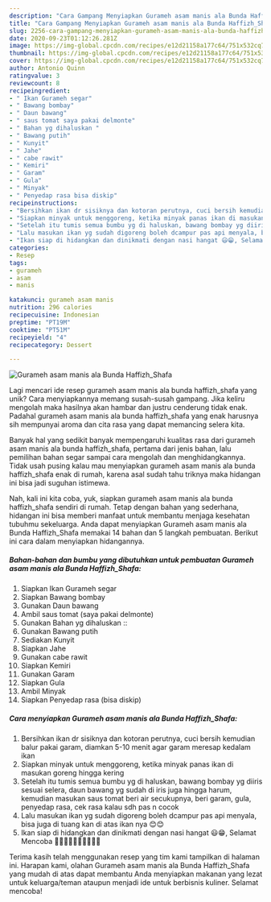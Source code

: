 ```yaml
---
description: "Cara Gampang Menyiapkan Gurameh asam manis ala Bunda Haffizh_Shafa yang Sempurna"
title: "Cara Gampang Menyiapkan Gurameh asam manis ala Bunda Haffizh_Shafa yang Sempurna"
slug: 2256-cara-gampang-menyiapkan-gurameh-asam-manis-ala-bunda-haffizh-shafa-yang-sempurna
date: 2020-09-23T01:12:26.281Z
image: https://img-global.cpcdn.com/recipes/e12d21158a177c64/751x532cq70/gurameh-asam-manis-ala-bunda-haffizh_shafa-foto-resep-utama.jpg
thumbnail: https://img-global.cpcdn.com/recipes/e12d21158a177c64/751x532cq70/gurameh-asam-manis-ala-bunda-haffizh_shafa-foto-resep-utama.jpg
cover: https://img-global.cpcdn.com/recipes/e12d21158a177c64/751x532cq70/gurameh-asam-manis-ala-bunda-haffizh_shafa-foto-resep-utama.jpg
author: Antonio Quinn
ratingvalue: 3
reviewcount: 8
recipeingredient:
- " Ikan Gurameh segar"
- " Bawang bombay"
- " Daun bawang"
- " saus tomat saya pakai delmonte"
- " Bahan yg dihaluskan "
- " Bawang putih"
- " Kunyit"
- " Jahe"
- " cabe rawit"
- " Kemiri"
- " Garam"
- " Gula"
- " Minyak"
- " Penyedap rasa bisa diskip"
recipeinstructions:
- "Bersihkan ikan dr sisiknya dan kotoran perutnya, cuci bersih kemudian balur pakai garam, diamkan 5-10 menit agar garam meresap kedalam ikan"
- "Siapkan minyak untuk menggoreng, ketika minyak panas ikan di masukan goreng hingga kering"
- "Setelah itu tumis semua bumbu yg di haluskan, bawang bombay yg diiris sesuai selera, daun bawang yg sudah di iris juga hingga harum, kemudian masukan saus tomat beri air secukupnya, beri garam, gula, penyedap rasa, cek rasa kalau sdh pas n cocok"
- "Lalu masukan ikan yg sudah digoreng boleh dcampur pas api menyala, bisa juga di tuang kan di atas ikan nya 😊😊"
- "Ikan siap di hidangkan dan dinikmati dengan nasi hangat 😃😁, Selamat Mencoba 💪🏻💪🏻👌🏻👌🏻🥘🥘"
categories:
- Resep
tags:
- gurameh
- asam
- manis

katakunci: gurameh asam manis 
nutrition: 296 calories
recipecuisine: Indonesian
preptime: "PT19M"
cooktime: "PT51M"
recipeyield: "4"
recipecategory: Dessert

---
```



![Gurameh asam manis ala Bunda Haffizh_Shafa](https://img-global.cpcdn.com/recipes/e12d21158a177c64/751x532cq70/gurameh-asam-manis-ala-bunda-haffizh_shafa-foto-resep-utama.jpg)

Lagi mencari ide resep gurameh asam manis ala bunda haffizh_shafa yang unik? Cara menyiapkannya memang susah-susah gampang. Jika keliru mengolah maka hasilnya akan hambar dan justru cenderung tidak enak. Padahal gurameh asam manis ala bunda haffizh_shafa yang enak harusnya sih mempunyai aroma dan cita rasa yang dapat memancing selera kita.



Banyak hal yang sedikit banyak mempengaruhi kualitas rasa dari gurameh asam manis ala bunda haffizh_shafa, pertama dari jenis bahan, lalu pemilihan bahan segar sampai cara mengolah dan menghidangkannya. Tidak usah pusing kalau mau menyiapkan gurameh asam manis ala bunda haffizh_shafa enak di rumah, karena asal sudah tahu triknya maka hidangan ini bisa jadi suguhan istimewa.


Nah, kali ini kita coba, yuk, siapkan gurameh asam manis ala bunda haffizh_shafa sendiri di rumah. Tetap dengan bahan yang sederhana, hidangan ini bisa memberi manfaat untuk membantu menjaga kesehatan tubuhmu sekeluarga. Anda dapat menyiapkan Gurameh asam manis ala Bunda Haffizh_Shafa memakai 14 bahan dan 5 langkah pembuatan. Berikut ini cara dalam menyiapkan hidangannya.

<!--inarticleads1-->

##### Bahan-bahan dan bumbu yang dibutuhkan untuk pembuatan Gurameh asam manis ala Bunda Haffizh_Shafa:

1. Siapkan  Ikan Gurameh segar
1. Siapkan  Bawang bombay
1. Gunakan  Daun bawang
1. Ambil  saus tomat (saya pakai delmonte)
1. Gunakan  Bahan yg dihaluskan ::
1. Gunakan  Bawang putih
1. Sediakan  Kunyit
1. Siapkan  Jahe
1. Gunakan  cabe rawit
1. Siapkan  Kemiri
1. Gunakan  Garam
1. Siapkan  Gula
1. Ambil  Minyak
1. Siapkan  Penyedap rasa (bisa diskip)




<!--inarticleads2-->

##### Cara menyiapkan Gurameh asam manis ala Bunda Haffizh_Shafa:

1. Bersihkan ikan dr sisiknya dan kotoran perutnya, cuci bersih kemudian balur pakai garam, diamkan 5-10 menit agar garam meresap kedalam ikan
1. Siapkan minyak untuk menggoreng, ketika minyak panas ikan di masukan goreng hingga kering
1. Setelah itu tumis semua bumbu yg di haluskan, bawang bombay yg diiris sesuai selera, daun bawang yg sudah di iris juga hingga harum, kemudian masukan saus tomat beri air secukupnya, beri garam, gula, penyedap rasa, cek rasa kalau sdh pas n cocok
1. Lalu masukan ikan yg sudah digoreng boleh dcampur pas api menyala, bisa juga di tuang kan di atas ikan nya 😊😊
1. Ikan siap di hidangkan dan dinikmati dengan nasi hangat 😃😁, Selamat Mencoba 💪🏻💪🏻👌🏻👌🏻🥘🥘




Terima kasih telah menggunakan resep yang tim kami tampilkan di halaman ini. Harapan kami, olahan Gurameh asam manis ala Bunda Haffizh_Shafa yang mudah di atas dapat membantu Anda menyiapkan makanan yang lezat untuk keluarga/teman ataupun menjadi ide untuk berbisnis kuliner. Selamat mencoba!
